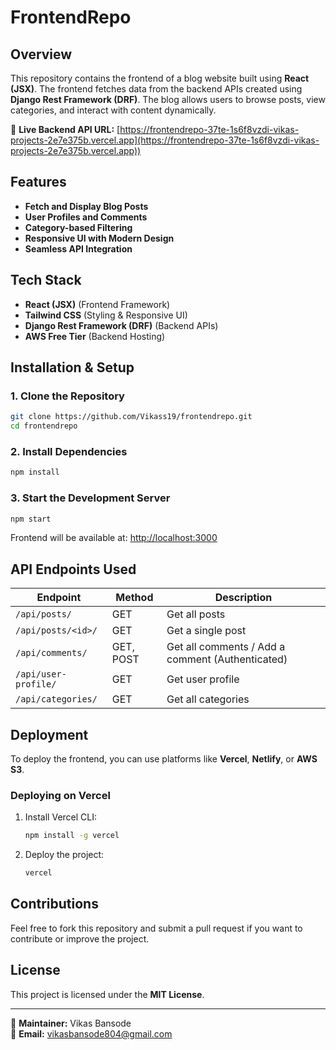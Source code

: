 # FrontendRepo

## Overview
This repository contains the frontend of a blog website built using **React (JSX)**. The frontend fetches data from the backend APIs created using **Django Rest Framework (DRF)**. The blog allows users to browse posts, view categories, and interact with content dynamically.

🔗 **Live Backend API URL:** [https://frontendrepo-37te-1s6f8vzdi-vikas-projects-2e7e375b.vercel.app](https://frontendrepo-37te-1s6f8vzdi-vikas-projects-2e7e375b.vercel.app))

## Features
- **Fetch and Display Blog Posts**
- **User Profiles and Comments**
- **Category-based Filtering**
- **Responsive UI with Modern Design**
- **Seamless API Integration**

## Tech Stack
- **React (JSX)** (Frontend Framework)
- **Tailwind CSS** (Styling & Responsive UI)
- **Django Rest Framework (DRF)** (Backend APIs)
- **AWS Free Tier** (Backend Hosting)

## Installation & Setup
### 1. Clone the Repository
```bash
git clone https://github.com/Vikass19/frontendrepo.git
cd frontendrepo
```

### 2. Install Dependencies
```bash
npm install
```

### 3. Start the Development Server
```bash
npm start
```
Frontend will be available at: [http://localhost:3000](http://localhost:3000)

## API Endpoints Used
| Endpoint | Method | Description |
|----------|--------|-------------|
| `/api/posts/` | GET | Get all posts |
| `/api/posts/<id>/` | GET | Get a single post |
| `/api/comments/` | GET, POST | Get all comments / Add a comment (Authenticated) |
| `/api/user-profile/` | GET | Get user profile |
| `/api/categories/` | GET | Get all categories |

## Deployment
To deploy the frontend, you can use platforms like **Vercel**, **Netlify**, or **AWS S3**.

### Deploying on Vercel
1. Install Vercel CLI:
   ```bash
   npm install -g vercel
   ```
2. Deploy the project:
   ```bash
   vercel
   ```

## Contributions
Feel free to fork this repository and submit a pull request if you want to contribute or improve the project.

## License
This project is licensed under the **MIT License**.

---

📌 **Maintainer:** Vikas Bansode  
📧 **Email:** vikasbansode804@gmail.com

